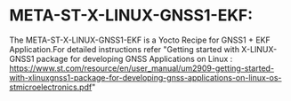 META-ST-X-LINUX-GNSS1-EKF:
==============================================================================================================
The META-ST-X-LINUX-GNSS1-EKF is a Yocto Recipe for GNSS1 + EKF Application.For detailed instructions refer "Getting started with X-LINUX-GNSS1 package for developing GNSS Applications on Linux : https://www.st.com/resource/en/user_manual/um2909-getting-started-with-xlinuxgnss1-package-for-developing-gnss-applications-on-linux-os-stmicroelectronics.pdf"